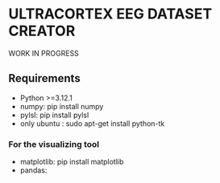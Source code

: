 # ULTRACORTEX EEG DATASET CREATOR

WORK IN PROGRESS

## Requirements
- Python >=3.12.1
- numpy: pip install numpy
- pylsl: pip install pylsl 
- only ubuntu : sudo apt-get install python-tk 
### For the visualizing tool
- matplotlib: pip install matplotlib
- pandas: 